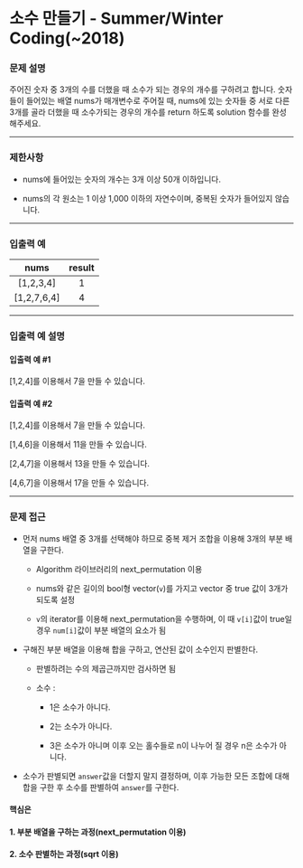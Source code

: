 # 소수 만들기 - Summer/Winter Coding(~2018)

### 문제 설명

주어진 숫자 중 3개의 수를 더했을 때 소수가 되는 경우의 개수를 구하려고 합니다. 숫자들이 들어있는 배열 nums가 매개변수로 주어질 때, nums에 있는 숫자들 중 서로 다른 3개를 골라 더했을 때 소수가되는 경우의 개수를 return 하도록 solution 함수를 완성해주세요.

---

### 제한사항

  - nums에 들어있는 숫자의 개수는 3개 이상 50개 이하입니다.

  - nums의 각 원소는 1 이상 1,000 이하의 자연수이며, 중복된 숫자가 들어있지 않습니다.

---

### 입출력 예

|    nums     | result |
| :---------: | :----: |
|  [1,2,3,4]  |   1    |
| [1,2,7,6,4] |   4    |

---

### 입출력 예 설명

#### 입출력 예 #1

[1,2,4]를 이용해서 7을 만들 수 있습니다.

#### 입출력 예 #2

[1,2,4]를 이용해서 7을 만들 수 있습니다.

[1,4,6]을 이용해서 11을 만들 수 있습니다.

[2,4,7]을 이용해서 13을 만들 수 있습니다.

[4,6,7]을 이용해서 17을 만들 수 있습니다.

---

### 문제 접근

  - 먼저 nums 배열 중 3개를 선택해야 하므로 중복 제거 조합을 이용해 3개의 부분 배열을 구한다.

    - Algorithm 라이브러리의 next_permutation 이용

    - nums와 같은 길이의 bool형 vector(`v`)를 가지고 vector 중 true 값이 3개가 되도록 설정

    - `v`의 iterator를 이용해 next_permutation을 수행하며, 이 때 `v[i]`값이 true일 경우 `num[i]`값이 부분 배열의 요소가 됨

  - 구해진 부분 배열을 이용해 합을 구하고, 연산된 값이 소수인지 판별한다.

    - 판별하려는 수의 제곱근까지만 검사하면 됨

    - 소수 : 
    
      - 1은 소수가 아니다.

      - 2는 소수가 아니다.

      - 3은 소수가 아니며 이후 오는 홀수들로 n이 나누어 질 경우 n은 소수가 아니다.
    
  - 소수가 판별되면 `answer`값을 더할지 말지 결정하며, 이후 가능한 모든 조합에 대해 합을 구한 후 소수를 판별하여 `answer`를 구한다.

#### 핵심은

#### 1. 부분 배열을 구하는 과정(next_permutation 이용)

#### 2. 소수 판별하는 과정(sqrt 이용)
